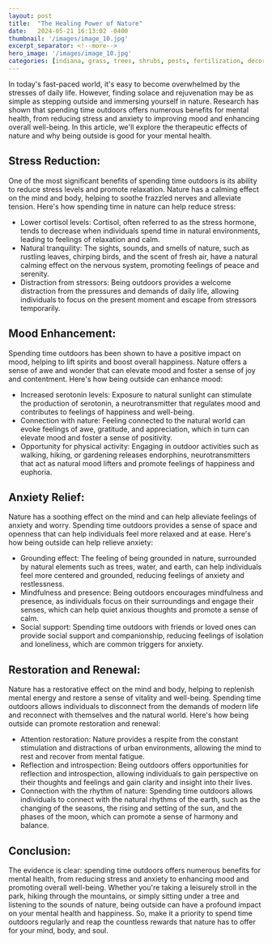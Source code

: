 ```yaml
---
layout: post
title:  "The Healing Power of Nature"
date:   2024-05-21 16:13:02 -0400
thumbnail: '/images/image_10.jpg'
excerpt_separator: <!--more-->
hero_image: '/images/image_10.jpg'
categories: [indiana, grass, trees, shrubs, pests, fertilization, decoration, curb appeal, garden, flowers, recreation]
---
```

In today's fast-paced world, it's easy to become overwhelmed by the stresses of daily life. <!--more-->However, finding solace and rejuvenation may be as simple as stepping outside and immersing yourself in nature. Research has shown that spending time outdoors offers numerous benefits for mental health, from reducing stress and anxiety to improving mood and enhancing overall well-being. In this article, we'll explore the therapeutic effects of nature and why being outside is good for your mental health.

## Stress Reduction:
One of the most significant benefits of spending time outdoors is its ability to reduce stress levels and promote relaxation. Nature has a calming effect on the mind and body, helping to soothe frazzled nerves and alleviate tension. Here's how spending time in nature can help reduce stress:
* Lower cortisol levels: Cortisol, often referred to as the stress hormone, tends to decrease when individuals spend time in natural environments, leading to feelings of relaxation and calm.
* Natural tranquility: The sights, sounds, and smells of nature, such as rustling leaves, chirping birds, and the scent of fresh air, have a natural calming effect on the nervous system, promoting feelings of peace and serenity.
* Distraction from stressors: Being outdoors provides a welcome distraction from the pressures and demands of daily life, allowing individuals to focus on the present moment and escape from stressors temporarily.

## Mood Enhancement:
Spending time outdoors has been shown to have a positive impact on mood, helping to lift spirits and boost overall happiness. Nature offers a sense of awe and wonder that can elevate mood and foster a sense of joy and contentment. Here's how being outside can enhance mood:
* Increased serotonin levels: Exposure to natural sunlight can stimulate the production of serotonin, a neurotransmitter that regulates mood and contributes to feelings of happiness and well-being.
* Connection with nature: Feeling connected to the natural world can evoke feelings of awe, gratitude, and appreciation, which in turn can elevate mood and foster a sense of positivity.
* Opportunity for physical activity: Engaging in outdoor activities such as walking, hiking, or gardening releases endorphins, neurotransmitters that act as natural mood lifters and promote feelings of happiness and euphoria.

## Anxiety Relief:
Nature has a soothing effect on the mind and can help alleviate feelings of anxiety and worry. Spending time outdoors provides a sense of space and openness that can help individuals feel more relaxed and at ease. Here's how being outside can help relieve anxiety:
* Grounding effect: The feeling of being grounded in nature, surrounded by natural elements such as trees, water, and earth, can help individuals feel more centered and grounded, reducing feelings of anxiety and restlessness.
* Mindfulness and presence: Being outdoors encourages mindfulness and presence, as individuals focus on their surroundings and engage their senses, which can help quiet anxious thoughts and promote a sense of calm.
* Social support: Spending time outdoors with friends or loved ones can provide social support and companionship, reducing feelings of isolation and loneliness, which are common triggers for anxiety.

## Restoration and Renewal:
Nature has a restorative effect on the mind and body, helping to replenish mental energy and restore a sense of vitality and well-being. Spending time outdoors allows individuals to disconnect from the demands of modern life and reconnect with themselves and the natural world. Here's how being outside can promote restoration and renewal:
* Attention restoration: Nature provides a respite from the constant stimulation and distractions of urban environments, allowing the mind to rest and recover from mental fatigue.
* Reflection and introspection: Being outdoors offers opportunities for reflection and introspection, allowing individuals to gain perspective on their thoughts and feelings and gain clarity and insight into their lives.
* Connection with the rhythm of nature: Spending time outdoors allows individuals to connect with the natural rhythms of the earth, such as the changing of the seasons, the rising and setting of the sun, and the phases of the moon, which can promote a sense of harmony and balance.

## Conclusion:
The evidence is clear: spending time outdoors offers numerous benefits for mental health, from reducing stress and anxiety to enhancing mood and promoting overall well-being. Whether you're taking a leisurely stroll in the park, hiking through the mountains, or simply sitting under a tree and listening to the sounds of nature, being outside can have a profound impact on your mental health and happiness. So, make it a priority to spend time outdoors regularly and reap the countless rewards that nature has to offer for your mind, body, and soul.

